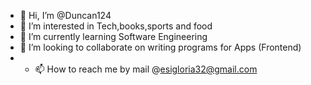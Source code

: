 - 👋 Hi, I’m @Duncan124
- 👀 I’m interested in Tech,books,sports and food
- 🌱 I’m currently learning Software Engineering
- 💞️ I’m looking to collaborate on writing programs for Apps (Frontend)
- - 📫 How to reach me by mail @esigloria32@gmail.com

<!---
Duncan124/Duncan124 is a ✨ special ✨ repository because its `README.md` (this file) appears on your GitHub profile.
You can click the Preview link to take a look at your changes.
--->
